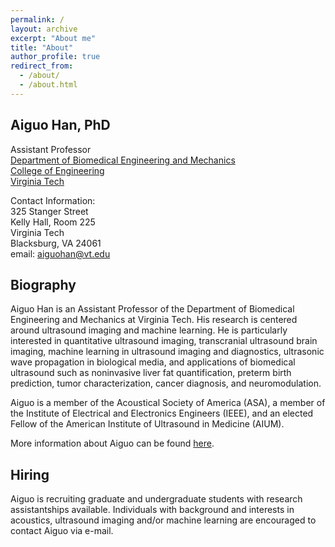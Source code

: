 ```yaml
---
permalink: /
layout: archive
excerpt: "About me"
title: "About"
author_profile: true
redirect_from: 
  - /about/
  - /about.html
---
```


## Aiguo Han, PhD
Assistant Professor <br>
[Department of Biomedical Engineering and Mechanics](https://beam.vt.edu/) <br>
[College of Engineering](https://eng.vt.edu/) <br>
[Virginia Tech](https://www.vt.edu/) <br>

Contact Information: <br>
325 Stanger Street <br>
Kelly Hall, Room 225 <br>
Virginia Tech <br>
Blacksburg, VA  24061 <br>
email: aiguohan@vt.edu <br>

## Biography
Aiguo Han is an Assistant Professor of the Department of Biomedical Engineering and Mechanics at Virginia Tech. His research is centered around ultrasound imaging and machine learning. He is particularly interested in quantitative ultrasound imaging, transcranial ultrasound brain imaging, machine learning in ultrasound imaging and diagnostics, ultrasonic wave propagation in biological media, and applications of biomedical ultrasound such as noninvasive liver fat quantification, preterm birth prediction, tumor characterization, cancer diagnosis, and neuromodulation. <br>

Aiguo is a member of the Acoustical Society of America (ASA), a member of the Institute of Electrical and Electronics Engineers (IEEE), and an elected Fellow of the American Institute of Ultrasound in Medicine (AIUM). <br>

More information about Aiguo can be found [here](cv). <br>

## Hiring
Aiguo is recruiting graduate and undergraduate students with research assistantships available. Individuals with background and interests in acoustics, ultrasound imaging and/or machine learning are encouraged to contact Aiguo via e-mail. <br>

